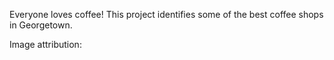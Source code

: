 Everyone loves coffee!
This project identifies some of the best coffee shops in Georgetown. 

Image attribution:
<!-- Coffee shop images, description and address utilzied from thecorp.org website-->
<!-- backgroudn images from Unsplash.com 
https://unsplash.com/photos/6VhPY27jdps?utm_source=unsplash&utm_medium=referral&utm_content=creditShareLink
https://images.unsplash.com/photo-1458872590620-5056e3311cad??utm_source=unsplash&utm_medium=referral&utm_content=creditShareLink
https://images.unsplash.com/photo-1473181488821-2d23949a045a?ixlib=rb-1.2.1&ixid=MnwxMjA3fDB8MHxwaG90by1wYWdlfHx8fGVufDB8fHx8&auto=format&fit=crop&w=1170&q=80
-->
